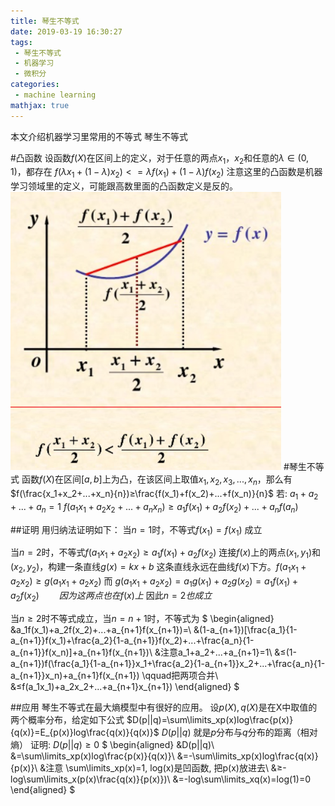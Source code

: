 ```yaml
---
title: 琴生不等式
date: 2019-03-19 16:30:27
tags:
 - 琴生不等式
 - 机器学习
 - 微积分
categories:
 - machine learning
mathjax: true
---
```

本文介绍机器学习里常用的不等式 琴生不等式
<!--more-->
#凸函数
设函数$f(X)$在区间上的定义，对于任意的两点$x_1$，$x_2$和任意的$λ∈(0,1)$，都存在
$f(λx_1+(1-λ)x_2)<=λf(x_1)+(1-λ)f(x_2)$
注意这里的凸函数是机器学习领域里的定义，可能跟高数里面的凸函数定义是反的。
![图片1](琴生不等式/凸函数.jpg)
#琴生不等式
函数$f(X)$在区间$[a,b]$上为凸，在该区间上取值$x_1,x_2,x_3,...,x_n$，那么有
$f(\frac{x_1+x_2+...+x_n}{n})≥\frac{f(x_1)+f(x_2)+...+f(x_n)}{n}$
若:  $a_1+a_2+...+a_n=1$
$f(a_1x_1+a_2x_2+...+a_nx_n)≥a_1f(x_1)+a_2f(x_2)+...+a_nf(a_n)$

##证明
用归纳法证明如下：
当$n=1$时，不等式$f(x_1)=f(x_1)$ 成立

当$n=2$时，不等式$f(a_1x_1+a_2x_2)≥a_1f(x_1)+a_2f(x_2)$
连接$f(x)$上的两点$(x_1,y_1)$和$(x_2,y_2)$，构建一条直线$g(x)=kx+b$
这条直线永远在曲线$f(x)$下方。$f(a_1x_1+a_2x_2)≥g(a_1x_1+a_2x_2)$
而 $g(a_1x_1+a_2x_2)=a_1g(x_1)+a_2g(x_2)=a_1f(x_1)+a_2f(x_2) \qquad 因为这两点也在f(x)上$
因此$n=2也成立$

当$n≥2$时不等式成立，当$n=n+1$时，不等式为
$
\begin{aligned}
&a_1f(x_1)+a_2f(x_2)+...+a_{n+1}f(x_{n+1})=\\
&(1-a_{n+1})[\frac{a_1}{1-a_{n+1}}f(x_1)+\frac{a_2}{1-a_{n+1}}f(x_2)+...+\frac{a_n}{1-a_{n+1}}f(x_n)]+a_{n+1}f(x_{n+1})\\
&注意a_1+a_2+...+a_{n+1}=1\\
&≤(1-a_{n+1})f(\frac{a_1}{1-a_{n+1}}x_1+\frac{a_2}{1-a_{n+1}}x_2+...+\frac{a_n}{1-a_{n+1}}x_n)+a_{n+1}f(x_{n+1}) \qquad把两项合并\\
&≤f(a_1x_1)+a_2x_2+...+a_{n+1}x_{n+1})
\end{aligned}
$

##应用
琴生不等式在最大熵模型中有很好的应用。
设$p(X), q(X)$是在X中取值的两个概率分布，给定如下公式
$D(p||q)=\sum\limits_xp(x)log\frac{p(x)}{q(x)}=E_{p(x)}log\frac{q(x)}{q(x)}$
$D(p||q)$ 就是$p$分布与$q$分布的距离（相对熵）
证明: $D(p||q)≥0$
$
\begin{aligned}
&D(p||q)\\
&=\sum\limits_xp(x)log\frac{p(x)}{q(x)}\\
&=-\sum\limits_xp(x)log\frac{q(x)}{p(x)}\\
&注意 \sum\limits_xp(x)=1, log(x)是凹函数, 把p(x)放进去\\
&≥-log\sum\limits_x(p(x)\frac{q(x)}{p(x)})\\
&=-log\sum\limits_xq(x)=log(1)=0
\end{aligned}
$
